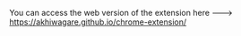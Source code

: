 You can access the web version of the extension here ---> https://akhiwagare.github.io/chrome-extension/
